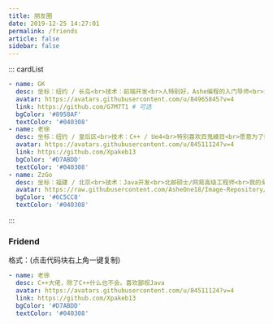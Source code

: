 ```yaml
---
title: 朋友圈
date: 2019-12-25 14:27:01
permalink: /friends
article: false
sidebar: false
---
```


<!--
普通卡片列表容器，可用于友情链接、项目推荐、古诗词展示等。
cardList 后面可跟随一个数字表示每行最多显示多少个，选值范围1~4，默认3。在小屏时会根据屏幕宽度减少每行显示数量。
-->
::: cardList
```yaml
- name: GK
  desc: 坐标：纽约 / 长岛<br>技术：前端开发<br>人特别好，Ashe编程的入门导师<br>全地球上最帅的页面仔
  avatar: https://avatars.githubusercontent.com/u/84965845?v=4 
  link: https://github.com/G7M7T1 # 可选
  bgColor: '#8958AF' 
  textColor: '#040308' 
- name: 老徐
  desc: 坐标：纽约 / 皇后区<br>技术：C++ / Ue4<br>特别喜欢百鬼綾目<br>愿意为了她花300美金买一个枕套
  avatar: https://avatars.githubusercontent.com/u/84511124?v=4 
  link: https://github.com/Xpakeb13 
  bgColor: '#D7ABDD' 
  textColor: '#040308' 
- name: ZzGo
  desc: 坐标：福建 / 北京<br>技术：Java开发<br>北邮硕士/网易高级工程师<br>我的亲表哥，工作是教我Debug
  avatar: https://raw.githubusercontent.com/AsheOne18/Image-Repository/main/Image/ZzGo.png
  bgColor: '#6C5CC8' 
  textColor: '#040308' 
```
:::


### Fridend

格式：(点击代码块右上角一键复制)


```yaml
- name: 老徐
  desc: C++大佬，除了C++什么也不会。喜欢鄙视Java
  avatar: https://avatars.githubusercontent.com/u/84511124?v=4 
  link: https://github.com/Xpakeb13 
  bgColor: '#D7ABDD' 
  textColor: '#040308' 
```